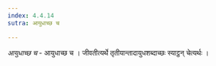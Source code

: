 ```yaml
---
index: 4.4.14
sutra: आयुधाच्छ च

---
```

_आयुधाच्छ च_ - आयुधाच्छ च । जीवतीत्यर्थे तृतीयान्तादायुधशब्दाच्छः स्याट्ठन् चेत्यर्थः । 